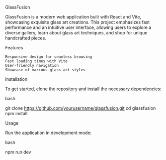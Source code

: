 GlassFusion

GlassFusion is a modern web application built with React and Vite, showcasing exquisite glass art creations. This project emphasizes fast performance and an intuitive user interface, allowing users to explore a diverse gallery, learn about glass art techniques, and shop for unique handcrafted pieces.

Features

    Responsive design for seamless browsing
    Fast loading times with Vite
    User-friendly navigation
    Showcase of various glass art styles

Installation

To get started, clone the repository and install the necessary dependencies:

bash

git clone https://github.com/yourusername/glassfusion.git
cd glassfusion
npm install

Usage

Run the application in development mode:

bash

npm run dev
